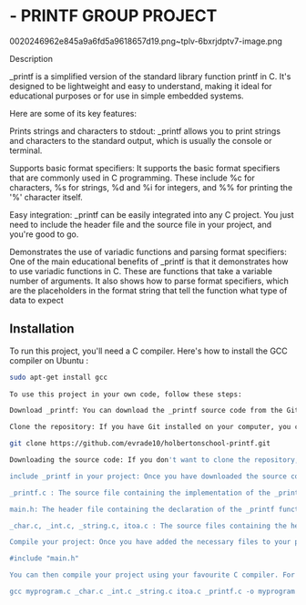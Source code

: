 # - PRINTF GROUP PROJECT

  0020246962e845a9a6fd5a9618657d19.png~tplv-6bxrjdptv7-image.png
  
Description 

_printf is a simplified version of the standard library function printf in C. It's designed to be lightweight and easy to understand, making it ideal for educational purposes or for use in simple embedded systems.

Here are some of its key features:

Prints strings and characters to stdout: _printf allows you to print strings and characters to the standard output, which is usually the console or terminal.

Supports basic format specifiers: It supports the basic format specifiers that are commonly used in C programming. These include %c for characters, %s for strings, %d and %i for integers, and %% for printing the '%' character itself.

Easy integration: _printf can be easily integrated into any C project. You just need to include the header file and the source file in your project, and you're good to go.

Demonstrates the use of variadic functions and parsing format specifiers: One of the main educational benefits of _printf is that it demonstrates how to use variadic functions in C. These are functions that take a variable number of arguments. It also shows how to parse format specifiers, which are the placeholders in the format string that tell the function what type of data to expect

## Installation

To run this project, you'll need a C compiler. Here's how to install the GCC compiler on Ubuntu :

```bash
sudo apt-get install gcc
 
To use this project in your own code, follow these steps:

Download _printf: You can download the _printf source code from the GitHub repository using one of the following methods:

Clone the repository: If you have Git installed on your computer, you can clone the repository using the following command:

git clone https://github.com/evrade10/holbertonschool-printf.git

Downloading the source code: If you don't want to clone the repository, you can download the source code as a ZIP file by clicking on the "Code" button on the repository page and selecting "Download ZIP".

include _printf in your project: Once you have downloaded the source code, you need to add the following files to your project:

_printf.c : The source file containing the implementation of the _printf function.

main.h: The header file containing the declaration of the _printf function.

_char.c, _int.c, _string.c, itoa.c : The source files containing the helper functions used by _printf.

Compile your project: Once you have added the necessary files to your project, you can use the _printf function in your code. To do this, you need to include the main.h header file in your source files where you want to use the _printf function.

#include "main.h"

You can then compile your project using your favourite C compiler. For example, if you use GCC, you can use the following command:

gcc myprogram.c _char.c _int.c _string.c itoa.c _printf.c -o myprogram

